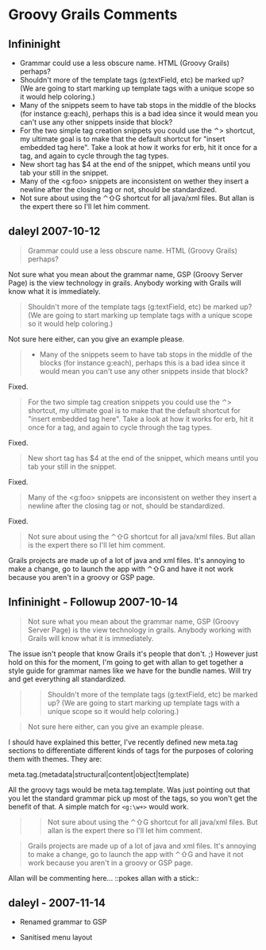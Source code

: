# Groovy Grails Comments

## Infininight

* Grammar could use a less obscure name. HTML (Groovy Grails) perhaps?
* Shouldn't more of the template tags (g:textField, etc) be marked up? (We are going to start marking up template tags with a unique scope so it would help coloring.)
* Many of the snippets seem to have tab stops in the middle of the blocks (for instance g:each), perhaps this is a bad idea since it would mean you can't use any other snippets inside that block?
* For the two simple tag creation snippets you could use the ⌃> shortcut, my ultimate goal is to make that the default shortcut for "insert embedded tag here". Take a look at how it works for erb, hit it once for a tag, and again to cycle through the tag types.
* New short tag has $4 at the end of the snippet, which means until you tab your still in the snippet.
* Many of the <g:foo> snippets are inconsistent on wether they insert a newline after the closing tag or not, should be standardized.
* Not sure about using the ⌃⇧G shortcut for all java/xml files. But allan is the expert there so I'll let him comment.

## daleyl 2007-10-12

> Grammar could use a less obscure name. HTML (Groovy Grails) perhaps?

Not sure what you mean about the grammar name, GSP (Groovy Server Page) is the view technology in grails. Anybody working with Grails will know what it is immediately.

> Shouldn't more of the template tags (g:textField, etc) be marked up? (We are going to start marking up template tags with a unique scope so it would help coloring.)

Not sure here either, can you give an example please.

> * Many of the snippets seem to have tab stops in the middle of the blocks (for instance g:each), perhaps this is a bad idea since it would mean you can't use any other snippets inside that block?

Fixed.

> For the two simple tag creation snippets you could use the ⌃> shortcut, my ultimate goal is to make that the default shortcut for "insert embedded tag here". Take a look at how it works for erb, hit it once for a tag, and again to cycle through the tag types.

Fixed.

> New short tag has $4 at the end of the snippet, which means until you tab your still in the snippet.

Fixed.

> Many of the <g:foo> snippets are inconsistent on wether they insert a newline after the closing tag or not, should be standardized.

Fixed.

> Not sure about using the ⌃⇧G shortcut for all java/xml files. But allan is the expert there so I'll let him comment.

Grails projects are made up of a lot of java and xml files. It's annoying to make a change, go to launch the app with ⌃⇧G and have it not work because you aren't in a groovy or GSP page.


## Infininight - Followup 2007-10-14

> Not sure what you mean about the grammar name, GSP (Groovy Server Page) is the view technology in
grails. Anybody working with Grails will know what it is immediately.

The issue isn't people that know Grails it's people that don't. ;) However just hold on this for the moment, I'm going to get with allan to get together a style guide for grammar names like we have for the bundle names. Will try and get everything all standardized.

>> Shouldn't more of the template tags (g:textField, etc) be marked up? (We are going to start marking up template tags with a unique scope so it would help coloring.)

> Not sure here either, can you give an example please.

I should have explained this better, I've recently defined new meta.tag sections to differentiate different kinds of tags for the purposes of coloring them with themes. They are:

meta.tag.(metadata|structural|content|object|template)

All the groovy tags would be meta.tag.template. Was just pointing out that you let the standard grammar pick up most of the tags, so you won't get the benefit of that. A simple match for `<g:\w+>` would work.

>> Not sure about using the ⌃⇧G shortcut for all java/xml files. But allan is the expert there so I'll let him comment.

> Grails projects are made up of a lot of java and xml files. It's annoying to make a change, go to launch the app with ⌃⇧G and have it not work because you aren't in a groovy or GSP page.

Allan will be commenting here… ::pokes allan with a stick::

## daleyl - 2007-11-14

* Renamed grammar to GSP

* Sanitised menu layout